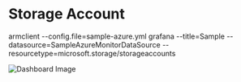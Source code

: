 # Storage Account
armclient --config.file=sample-azure.yml grafana --title=Sample --datasource=SampleAzureMonitorDataSource --resourcetype=microsoft.storage/storageaccounts

![Dashboard Image](https://raw.githubusercontent.com/tsoupart/azure-grafana-dashboard-templates/master/microsoft-storage-storageaccounts/overview/dashboard.png)
